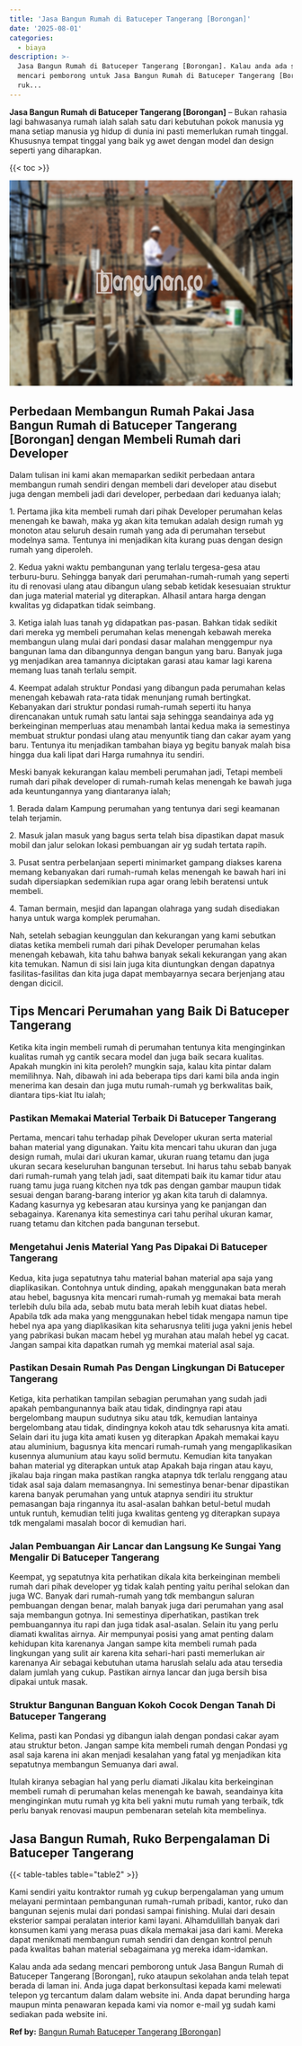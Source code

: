 ```yaml
---
title: 'Jasa Bangun Rumah di Batuceper Tangerang [Borongan]'
date: '2025-08-01'
categories:
  - biaya
description: >-
  Jasa Bangun Rumah di Batuceper Tangerang [Borongan]. Kalau anda ada sedang
  mencari pemborong untuk Jasa Bangun Rumah di Batuceper Tangerang [Borongan],
  ruk...
---
```


**Jasa Bangun Rumah di Batuceper Tangerang \[Borongan\]** – Bukan rahasia lagi bahwasanya rumah ialah salah satu dari kebutuhan pokok manusia yg mana setiap manusia yg hidup di dunia ini pasti memerlukan rumah tinggal. Khususnya tempat tinggal yang baik yg awet dengan model dan design seperti yang diharapkan.

{{< toc >}}

![Jasa Bangun Rumah di Batuceper Tangerang [Borongan]](/images/borong-bangunan-03.png)

## Perbedaan Membangun Rumah Pakai Jasa Bangun Rumah di Batuceper Tangerang \[Borongan\] dengan Membeli Rumah dari Developer

Dalam tulisan ini kami akan memaparkan sedikit perbedaan antara membangun rumah sendiri dengan membeli dari developer atau disebut juga dengan membeli jadi dari developer, perbedaan dari keduanya ialah;

1\. Pertama jika kita membeli rumah dari pihak Developer perumahan kelas menengah ke bawah, maka yg akan kita temukan adalah design rumah yg monoton atau seluruh desain rumah yang ada di perumahan tersebut modelnya sama. Tentunya ini menjadikan kita kurang puas dengan design rumah yang diperoleh.

2\. Kedua yakni waktu pembangunan yang terlalu tergesa-gesa atau terburu-buru. Sehingga banyak dari perumahan-rumah-rumah yang seperti itu di renovasi ulang atau dibangun ulang sebab ketidak kesesuaian struktur dan juga material material yg diterapkan. Alhasil antara harga dengan kwalitas yg didapatkan tidak seimbang.

3\. Ketiga ialah luas tanah yg didapatkan pas-pasan. Bahkan tidak sedikit dari mereka yg membeli perumahan kelas menengah kebawah mereka membangun ulang mulai dari pondasi dasar malahan menggempur nya bangunan lama dan dibangunnya dengan bangun yang baru. Banyak juga yg menjadikan area tamannya diciptakan garasi atau kamar lagi karena memang luas tanah terlalu sempit.

4\. Keempat adalah struktur Pondasi yang dibangun pada perumahan kelas menengah kebawah rata-rata tidak menunjang rumah bertingkat. Kebanyakan dari struktur pondasi rumah-rumah seperti itu hanya direncanakan untuk rumah satu lantai saja sehingga seandainya ada yg berkeinginan memperluas atau menambah lantai kedua maka ia semestinya membuat struktur pondasi ulang atau menyuntik tiang dan cakar ayam yang baru. Tentunya itu menjadikan tambahan biaya yg begitu banyak malah bisa hingga dua kali lipat dari Harga rumahnya itu sendiri.

Meski banyak kekurangan kalau membeli perumahan jadi, Tetapi membeli rumah dari pihak developer di rumah-rumah kelas menengah ke bawah juga ada keuntungannya yang diantaranya ialah;

1\. Berada dalam Kampung perumahan yang tentunya dari segi keamanan telah terjamin.

2\. Masuk jalan masuk yang bagus serta telah bisa dipastikan dapat masuk mobil dan jalur selokan lokasi pembuangan air yg sudah tertata rapih.

3\. Pusat sentra perbelanjaan seperti minimarket gampang diakses karena memang kebanyakan dari rumah-rumah kelas menengah ke bawah hari ini sudah dipersiapkan sedemikian rupa agar orang lebih beratensi untuk membeli.

4\. Taman bermain, mesjid dan lapangan olahraga yang sudah disediakan hanya untuk warga komplek perumahan.

Nah, setelah sebagian keunggulan dan kekurangan yang kami sebutkan diatas ketika membeli rumah dari pihak Developer perumahan kelas menengah kebawah, kita tahu bahwa banyak sekali kekurangan yang akan kita temukan. Namun di sisi lain juga kita diuntungkan dengan dapatnya fasilitas-fasilitas dan kita juga dapat membayarnya secara berjenjang atau dengan dicicil.

## Tips Mencari Perumahan yang Baik Di Batuceper Tangerang

Ketika kita ingin membeli rumah di perumahan tentunya kita menginginkan kualitas rumah yg cantik secara model dan juga baik secara kualitas. Apakah mungkin ini kita peroleh? mungkin saja, kalau kita pintar dalam memilihnya. Nah, dibawah ini ada beberapa tips dari kami bila anda ingin menerima kan desain dan juga mutu rumah-rumah yg berkwalitas baik, diantara tips-kiat Itu ialah;

### Pastikan Memakai Material Terbaik Di Batuceper Tangerang

Pertama, mencari tahu terhadap pihak Developer ukuran serta material bahan material yang digunakan. Yaitu kita mencari tahu ukuran dan juga design rumah, mulai dari ukuran kamar, ukuran ruang tetamu dan juga ukuran secara keseluruhan bangunan tersebut. Ini harus tahu sebab banyak dari rumah-rumah yang telah jadi, saat ditempati baik itu kamar tidur atau ruang tamu juga ruang kitchen nya tdk pas dengan gambar maupun tidak sesuai dengan barang-barang interior yg akan kita taruh di dalamnya. Kadang kasurnya yg kebesaran atau kursinya yang ke panjangan dan sebagainya. Karenanya kita semestinya cari tahu perihal ukuran kamar, ruang tetamu dan kitchen pada bangunan tersebut.

### Mengetahui Jenis Material Yang Pas Dipakai Di Batuceper Tangerang

Kedua, kita juga sepatutnya tahu material bahan material apa saja yang diaplikasikan. Contohnya untuk dinding, apakah menggunakan bata merah atau hebel, bagusnya kita mencari rumah-rumah yg memakai bata merah terlebih dulu bila ada, sebab mutu bata merah lebih kuat diatas hebel. Apabila tdk ada maka yang menggunakan hebel tidak mengapa namun tipe hebel nya apa yang diaplikasikan kita seharusnya teliti juga yakni jenis hebel yang pabrikasi bukan macam hebel yg murahan atau malah hebel yg cacat. Jangan sampai kita dapatkan rumah yg memkai material asal saja.

### Pastikan Desain Rumah Pas Dengan Lingkungan Di Batuceper Tangerang

Ketiga, kita perhatikan tampilan sebagian perumahan yang sudah jadi apakah pembangunannya baik atau tidak, dindingnya rapi atau bergelombang maupun sudutnya siku atau tdk, kemudian lantainya bergelombang atau tidak, dindingnya kokoh atau tdk seharusnya kita amati. Selain dari itu juga kita amati kusen yg diterapkan Apakah memakai kayu atau aluminium, bagusnya kita mencari rumah-rumah yang mengaplikasikan kusennya alumunium atau kayu solid bermutu. Kemudian kita tanyakan bahan material yg diterapkan untuk atap Apakah baja ringan atau kayu, jikalau baja ringan maka pastikan rangka atapnya tdk terlalu renggang atau tidak asal saja dalam memasangnya. Ini semestinya benar-benar dipastikan karena banyak perumahan yang untuk atapnya sendiri itu struktur pemasangan baja ringannya itu asal-asalan bahkan betul-betul mudah untuk runtuh, kemudian teliti juga kwalitas genteng yg diterapkan supaya tdk mengalami masalah bocor di kemudian hari.

### Jalan Pembuangan Air Lancar dan Langsung Ke Sungai Yang Mengalir Di Batuceper Tangerang

Keempat, yg sepatutnya kita perhatikan dikala kita berkeinginan membeli rumah dari pihak developer yg tidak kalah penting yaitu perihal selokan dan juga WC. Banyak dari rumah-rumah yang tdk membangun saluran pembuangan dengan benar, malah banyak juga dari perumahan yang asal saja membangun gotnya. Ini semestinya diperhatikan, pastikan trek pembuangannya itu rapi dan juga tidak asal-asalan. Selain itu yang perlu diamati kwalitas airnya. Air mempunyai posisi yang amat penting dalam kehidupan kita karenanya Jangan sampe kita membeli rumah pada lingkungan yang sulit air karena kita sehari-hari pasti memerlukan air karenanya Air sebagai kebutuhan utama haruslah selalu ada atau tersedia dalam jumlah yang cukup. Pastikan airnya lancar dan juga bersih bisa dipakai untuk masak.

### Struktur Bangunan Banguan Kokoh Cocok Dengan Tanah Di Batuceper Tangerang

Kelima, pasti kan Pondasi yg dibangun ialah dengan pondasi cakar ayam atau struktur beton. Jangan sampe kita membeli rumah dengan Pondasi yg asal saja karena ini akan menjadi kesalahan yang fatal yg menjadikan kita sepatutnya membangun Semuanya dari awal.

Itulah kiranya sebagian hal yang perlu diamati Jikalau kita berkeinginan membeli rumah di perumahan kelas menengah ke bawah, seandainya kita menginginkan mutu rumah yg kita beli yakni mutu rumah yang terbaik, tdk perlu banyak renovasi maupun pembenaran setelah kita membelinya.

## Jasa Bangun Rumah, Ruko Berpengalaman Di Batuceper Tangerang

{{< table-tables table="table2" >}}

Kami sendiri yaitu kontraktor rumah yg cukup berpengalaman yang umum melayani permintaan pembangunan rumah-rumah pribadi, kantor, ruko dan bangunan sejenis mulai dari pondasi sampai finishing. Mulai dari desain eksterior sampai peralatan interior kami layani. Alhamdulillah banyak dari konsumen kami yang merasa puas dikala memakai jasa dari kami. Mereka dapat menikmati membangun rumah sendiri dan dengan kontrol penuh pada kwalitas bahan material sebagaimana yg mereka idam-idamkan.

Kalau anda ada sedang mencari pemborong untuk Jasa Bangun Rumah di Batuceper Tangerang \[Borongan\], ruko ataupun sekolahan anda telah tepat berada di laman ini. Anda juga dapat berkonsultasi kepada kami melewati telepon yg tercantum dalam dalam website ini. Anda dapat berunding harga maupun minta penawaran kepada kami via nomor e-mail yg sudah kami sediakan pada website ini.

**Ref by:** [Bangun Rumah Batuceper Tangerang [Borongan]](https://id.wikipedia.org/wiki/Bangun)
